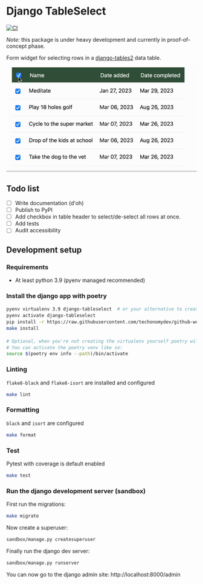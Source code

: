 # Django TableSelect
[![CI](https://github.com/techonomydev/django-tableselect/actions/workflows/ci.yml/badge.svg)](https://github.com/techonomydev/django-tableselect/actions/workflows/ci.yml)

*Note:* this package is under heavy development and currently in proof-of-concept phase.

Form widget for selecting rows in a [django-tables2](https://github.com/jieter/django-tables2/) data table.

<center>
    <img width="900" src="./docs/images/demo.gif" alt="Animation showing a table with rows that are selected all at once and then unchecked one-by-one.">
</center>

## Todo list

- [ ] Write documentation (d'oh)
- [ ] Publish to PyPI
- [ ] Add checkbox in table header to select/de-select all rows at once.
- [ ] Add tests
- [ ] Audit accessibility

## Development setup

### Requirements
- At least python 3.9 (pyenv managed recommended)


### Install the django app with poetry
```bash
pyenv virtualenv 3.9 django-tableselect  # or your alternative to create a venv
pyenv activate django-tableselect
pip install -r https://raw.githubusercontent.com/techonomydev/github-workflows/master/bootstrap-requirements.txt
make install

# Optional, when you're not creating the virtualenv yourself poetry will do it for you.
# You can activate the poetry venv like so:
source $(poetry env info --path)/bin/activate
```

### Linting
`flake8-black` and `flake8-isort` are installed and configured
```bash
make lint
```

### Formatting
`black` and `isort` are configured
```bash
make format
```


### Test
Pytest with coverage is default enabled
```bash
make test
```

### Run the django development server (sandbox)
First run the migrations:
```bash
make migrate
```

Now create a superuser:
```bash
sandbox/manage.py createsuperuser
```

Finally run the django dev server:
```bash
sandbox/manage.py runserver
```

You can now go to the django admin site: http://localhost:8000/admin
